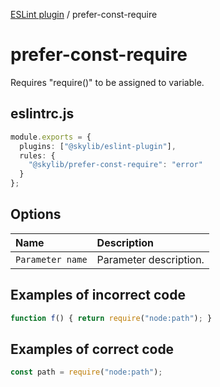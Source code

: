 [ESLint plugin](index.md) / prefer-const-require

# prefer-const-require

Requires "require()" to be assigned to variable.

## eslintrc.js

```ts
module.exports = {
  plugins: ["@skylib/eslint-plugin"],
  rules: {
    "@skylib/prefer-const-require": "error"
  }
};
```

## Options

| Name | Description |
| :------ | :------ |
| `Parameter name` | Parameter description. |


## Examples of incorrect code

```ts
function f() { return require("node:path"); }
```

## Examples of correct code

```ts
const path = require("node:path");
```
